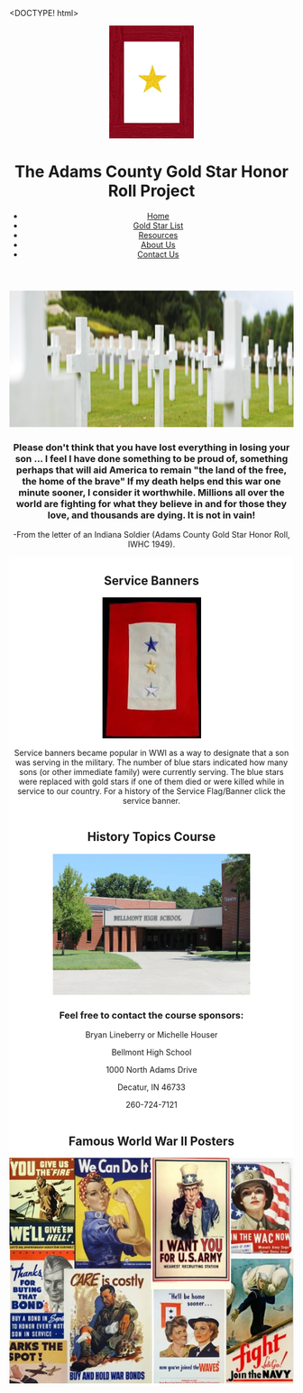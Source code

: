 <DOCTYPE! html>
<html>
<head>
<title>Home</title>
<link
rel="stylesheet"
type="text/css"
href="css/list-stylesheet.css"
/>
<meta name="viewport" content="width=device-width, initial-scale=1">
</head>
<body>
  <header>
    <a href="index.html" target="_blank"><img src="art/Logo.jpg" alt="Adams County Gold Star Honor Roll Logo" width="150" height="200"></a>
      <h1>The Adams County Gold Star Honor Roll Project</h1>
        <nav>
          <ul>
              <li><a href="index.html">Home</a></li>
              <li><a href="list.html">Gold Star List</a></li>
              <li><a href="resources.html">Resources</a></li>
              <li><a href="aboutus.html">About Us</a></li>
              <li><a href="contactus.html">Contact Us</a></li>
            </ul>
        </nav>
  </header>
<center><img src="art/1500x242.jpg" alt="Adams County Gold Star Honor Roll Project" width="1500" height="242"></center>
<center><h3>Please don't think that you have lost everything in losing your son ... I feel I have done something to be proud of, something perhaps that will aid America to remain "the land of the free, the home of the brave" If my death helps end this war one minute sooner, I consider it worthwhile. Millions all over the world are fighting for what they believe in and for those they love, and thousands are dying. It is not in vain!</h3>
<p>-From the letter of an Indiana Soldier (Adams County Gold Star Honor Roll, IWHC 1949).</p></center>
<div class="row">
  <div class="column left" style="background-color:#ffffff;">
    <center><h2>Service Banners</h2></center>
    <center><p><a href="https://www.chamberofcommerce.org/usflag/history/serviceflag.html" target="_blank"><img src="art/service banners.jfif" alt="Service Banner" width="175" height="250"></a></p></center>
    <center><p>Service banners became popular in WWI as a way to designate that a son was serving in the military. The number of blue stars indicated how many sons (or other immediate family) were currently serving. The blue stars were replaced with gold stars if one of them died or were killed while in service to our country. For a history of the Service Flag/Banner click the service banner.</p></center>
  </div>
  <div class="column center" style="background-color:#ffffff;">
    <center><h2>History Topics Course</h2></center>
    <center><p><a href="https://www.nadams.k12.in.us" target="_blank"><img src="art/BHS.jpg" alt="Bellmont High School" width="350" height="250"></a></p></center>
    <center><h3>Feel free to contact the course sponsors:</h3></center>
	<center><p>Bryan Lineberry or Michelle Houser</p>
	<p>Bellmont High School</p>
	<p>1000 North Adams Drive</p>
	<p>Decatur, IN 46733</p>
	<p>260-724-7121</p></center>
  </div>
  <div class="column right" style="background-color: #ffffff;">
    <center><h2>Famous World War II Posters</h2>
    <img src="art/WWII Posters.jpg" alt="WWII Posters" width="600" height="400"></center>
  </div>
</div>
</body>
</html>

